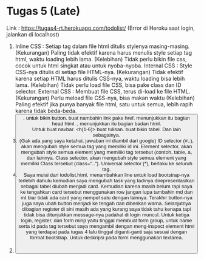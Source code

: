 # Tugas 5 (Late)
Link : https://tugas4-rt.herokuapp.com/todolist/ (Error di Heroku saat login, jalankan di localhost)

1. Inline CSS : Setiap tag dalam file html ditulis stylenya masing-masing. (Kekurangan) Paling tidak efektif karena harus menulis style setiap tag html, waktu loading                 lebih lama. (Kelebihan) Tidak perlu bikin file css, cocok untuk html singkat atau untuk nyoba-nyoba.
   Internal CSS : Style CSS-nya ditulis di setiap file HTML-nya. (Kekurangan) Tidak efektif karena setiap HTML harus ditulis CSS-nya, waktu loading bisa lebih lama.                     (Kelebihan) Tidak perlu load file CSS, bisa pake class dan ID selector.
   External CSS : Membuat file CSS, terus di-load ke file HTML. (Kekurangan) Perlu meload file CSS-nya, bisa makan waktu (Kelebihan) Paling efektif jika punya banyak                     file html, satu untuk semua, lebih rapih karena tidak beda-beda.
2. <button>, untuk bikin button. <a> buat nambahin link pake href. <head> menunjukkan itu bagian head html. <body>, menunjukkan itu bagian badan html. <nav> Untuk buat navbar. <h(1-6)> buat tulisan. <table> buat bikin tabel. Dan lain sebagainya.
3. (Gak ada yang saya ketahui, jawaban ini diambil dari google) ID selector (#..), akan mengubah style semua tag yang memiliki id ini. Element selector, akan mengubah style semua element yang memiliki tag tersebut (contoh, table, a, dan lainnya. Class selector, akan mengubah style semua element yang memiliki Class tersebut (class=".."). Universal selector (*), berlaku ke seluruh tag.
4. Saya mulai dari todolist.html, menambahkan line untuk load bootstrap-nya terlebih dahulu kemudian saya mengubah task yang tadinya direpresentasikan sebagai tabel      diubah menjadi card. Kemudian karena masih belum rapi saya ke tengahkan card tersebut menggunakan row jangan lupa tambahin md dan mt biar tidak ada card yang nempel    satu dengan lainnya. Terakhir button-nya juga saya ubah button menjadi ke tengah dan diberikan warna. Selanjutnya dibagian register di sini masih ada yang kurang      saya tidak tahu kenapa tapi tidak bisa ditunjukkan message-nya padahal di login muncul. Untuk ketiga login, register, dan form mirip yaitu tinggal membuat form        group, untuk name serta id pada tag tersebut saya mengambil dengan meng-inspect element html yang terdapat pada tugas 4 lalu tinggal diganti-ganti saja sesuai          dengan format bootstrap. Untuk deskripsi pada form menggunakan textarea.
